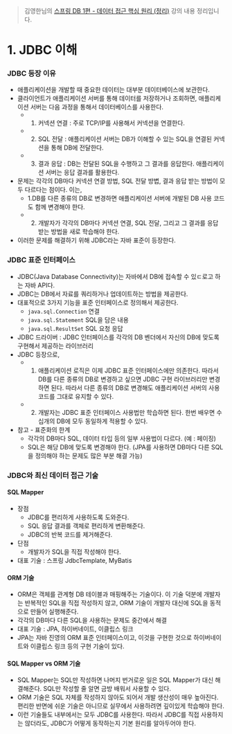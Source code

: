 > 김영한님의 [스프링 DB 1편 - 데이터 접근 핵심 원리 (정리)](https://www.inflearn.com/course/%EC%8A%A4%ED%94%84%EB%A7%81-db-1) 강의 내용 정리입니다.

# 1. JDBC 이해
### JDBC 등장 이유
- 애플리케이션을 개발할 때 중요한 데이터는 대부분 데이터베이스에 보관한다.
- 클라이언트가 애플리케이션 서버를 통해 데이터를 저장하거나 조회하면, 애플리케이션 서버는 다음 과정을 통해서 데이터베이스를 사용한다.
  - 1. 커넥션 연결 : 주로 TCP/IP를 사용해서 커넥션을 연결한다.
  - 2. SQL 전달 : 애플리케이션 서버는 DB가 이해할 수 있는 SQL을 연결된 커넥션을 통해 DB에 전달한다.
  - 3. 결과 응답 : DB는 전달된 SQL을 수행하고 그 결과를 응답한다. 애플리케이션 서버는 응답 결과를 활용한다.
- 문제는 각각의 DB마다 커넥션 연결 방법, SQL 전달 방볍, 결과 응답 받는 방법이 모두 다르다는 점이다. 이는,
  - 1.DB를 다른 종류의 DB로 변경하면 애플리케이션 서버에 개발된 DB 사용 코드도 함께 변경해야 한다.
  - 2. 개발자가 각각의 DB마다 커넥션 연결, SQL 전달, 그리고 그 결과를 응답 받는 방법을 새로 학습해야 한다.
- 이러한 문제를 해결하기 위해 JDBC라는 자바 표준이 등장한다.

### JDBC 표준 인터페이스
- JDBC(Java Database Connectivity)는 자바에서 DB에 접속할 수 있ㄷ로고 하는 자바 API다. 
- JDBC는 DB에서 자료를 쿼리하거나 업데이트하는 방법을 제공한다.
- 대표적으로 3가지 기능을 표준 인터페이스로 정의해서 제공한다.
  - `java.sql.Connection` 연결
  - `java.sql.Statement` SQL을 담은 내용
  - `java.sql.ResultSet` SQL 요청 응답
- JDBC 드라이버 : JDBC 인터페이스를 각각의 DB 벤더에서 자신의 DB에 맞도록 구현해서 제공하는 라이브러리
- JDBC 등장으로,
  - 1. 애플리케이션 로직은 이제 JDBC 표준 인터페이스에만 의존한다. 따라서 DB를 다른 종류의 DB로 변경하고 싶으면 JDBC 구현 라이브러리만 변경하면 된다. 따라서 다른 종류의 DB로 변경해도 애플리케이션 서버의 사용 코드를 그대로 유지할 수 있다.
  - 2. 개발자는 JDBC 표준 인터페이스 사용법만 학습하면 된다. 한번 배우면 수십개의 DB에 모두 동일하게 적용할 수 있다.
- 참고 - 표준화의 한계
  - 각각의 DB마다 SQL, 데이터 타입 등의 일부 사용법이 다르다. (예 : 페이징)
  - SQL은 해당 DB에 맞도록 변경해야 한다. (JPA를 사용하면 DB마다 다른 SQL을 정의해야 하는 문제도 많은 부분 해결 가능)

### JDBC와 최신 데이터 접근 기술
#### SQL Mapper
- 장점
  - JDBC를 편리하게 사용하도록 도와준다.
  - SQL 응답 결과를 객체로 편리하게 변환해준다.
  - JDBC의 반복 코드를 제거해준다.
- 단점
  - 개발자가 SQL을 직접 작성해야 한다.
- 대표 기술 : 스프링 JdbcTemplate, MyBatis
#### ORM 기술
- ORM은 객체를 관계형 DB 테이블과 매핑해주는 기술이다. 이 기술 덕분에 개발자는 반복적인 SQL을 직접 작성하지 않고, ORM 기술이 개발자 대신에 SQL을 동적으로 만들어 실행해준다.
- 각각의 DB마다 다른 SQL을 사용하는 문제도 중간에서 해결
- 대표 기술 : JPA, 하이버네이트, 이클립스 링크
- JPA는 자바 진영의 ORM 표준 인터페이스이고, 이것을 구현한 것으로 하이버네이트와 이클립스 링크 등의 구현 기술이 있다.

#### SQL Mapper vs ORM 기술
- SQL Mapper는 SQL만 작성하면 나머지 번거로운 일은 SQL Mapper가 대신 해결해준다. SQL만 작성할 줄 알면 금방 배워서 사용할 수 있다.
- ORM 기술은 SQL 자체를 작성하지 않아도 되어서 개발 생산성이 매우 높아진다. 편리한 반면에 쉬운 기술은 아니므로 실무에서 사용하려면 깊이있게 학습해야 한다.
- 이런 기술들도 내부에서는 모두 JDBC를 사용한다. 따라서 JDBC를 직접 사용하지는 않더라도, JDBC가 어떻게 동작하는지 기본 원리를 알아두어야 한다.
